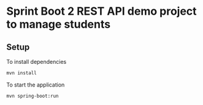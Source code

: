 # Sprint Boot 2 REST API demo project to manage students

## Setup

To install dependencies

``` bash
mvn install
```

To start the application

``` bash
mvn spring-boot:run
```